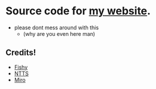 # **Source code for [my website](https://kodedkodie.github.io).**

* please dont mess around with this
     * (why are you even here man)

## Credits!
* [Fishy](https://fishy-fish.carrd.co)
* [NTTS](https://notexttospeech.com)
* [Miro](https://mirowo.carrd.co)
